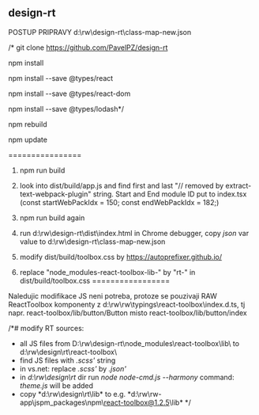 ## design-rt

POSTUP PRIPRAVY d:\rw\design-rt\class-map-new.json


/*
git clone https://github.com/PavelPZ/design-rt

npm install

npm install --save @types/react

npm install --save @types/react-dom

npm install --save @types/lodash*/

npm rebuild

npm update

================
1. npm run build

2. look into dist/build/app.js and find first and last "// removed by extract-text-webpack-plugin" string. 
Start and End module ID put to index.tsx (const startWebPackIdx = 150; const endWebPackIdx = 182;)

3. npm run build again

4. run d:\rw\design-rt\dist\index.html in Chrome debugger, copy *json* var value to d:\rw\design-rt\class-map-new.json

5. modify dist/build/toolbox.css by https://autoprefixer.github.io/

6. replace "node_modules-react-toolbox-lib-" by "rt-" in dist/build/toolbox.css
=================

Naledujic modifikace JS neni potreba, protoze se pouzivaji RAW ReactToolbox komponenty z d:\rw\rw\typings\react-toolbox\index.d.ts, tj napr.
  react-toolbox/lib/button/Button
misto
  react-toolbox/lib/button/index

/*# modify RT sources:
- all JS files from D:\rw\design-rt\node_modules\react-toolbox\lib\ to d:\rw\design\rt\react-toolbox\
- find JS files with *.scss'* string
- in vs.net: replace *.scss'* by *.json'*
- in *d:\rw\design\rt* dir run *node node-cmd.js --harmony* command: *theme.js* will be added
- copy *d:\rw\design\rt\lib\* to e.g. *d:\rw\rw-app\jspm_packages\npm\react-toolbox@1.2.5\lib\*
*/